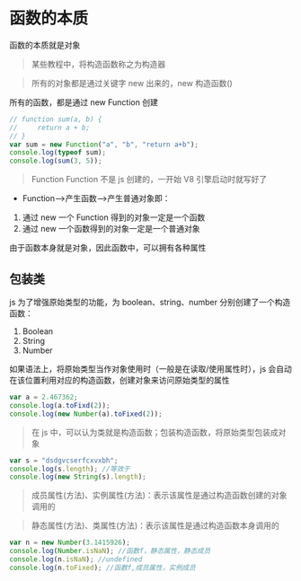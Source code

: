 # 函数的本质

函数的本质就是对象

> 某些教程中，将构造函数称之为构造器

> 所有的对象都是通过关键字 new 出来的，new 构造函数()

所有的函数，都是通过 new Function 创建

```js
// function sum(a, b) {
//     return a + b;
// }
var sum = new Function("a", "b", "return a+b");
console.log(typeof sum);
console.log(sum(3, 5));
```

> Function
> Function 不是 js 创建的，一开始 V8 引擎启动时就写好了

- Function-->产生函数-->产生普通对象即：

1. 通过 new 一个 Function 得到的对象一定是一个函数
2. 通过 new 一个函数得到的对象一定是一个普通对象

由于函数本身就是对象，因此函数中，可以拥有各种属性

## 包装类

js 为了增强原始类型的功能，为 boolean、string、number 分别创建了一个构造函数：

1. Boolean
2. String
3. Number

如果语法上，将原始类型当作对象使用时（一般是在读取/使用属性时），js 会自动在该位置利用对应的构造函数，创建对象来访问原始类型的属性

```js
var a = 2.467362;
console.log(a.toFixd(2));
console.log(new Number(a).toFixed(2));
```

> 在 js 中，可以认为类就是构造函数；包装构造函数，将原始类型包装成对象

```js
var s = "dsdgvcserfcxvxbh";
console.log(s.length); //等效于
console.log(new String(s).length);
```

> 成员属性(方法)、实例属性(方法)：表示该属性是通过构造函数创建的对象调用的

> 静态属性(方法)、类属性(方法)：表示该属性是通过构造函数本身调用的

```js
var n = new Number(3.1415926);
console.log(Number.isNaN); //函数f，静态属性，静态成员
console.log(n.isNaN); //undefined
console.log(n.toFixed); //函数f,成员属性，实例成员
```
